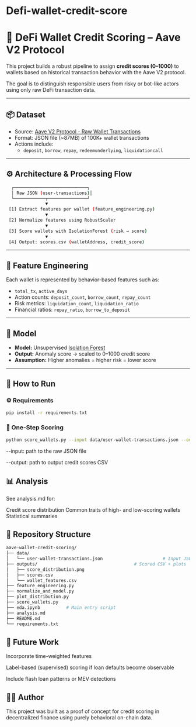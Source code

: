 # Defi-wallet-credit-score

# 🏦 DeFi Wallet Credit Scoring – Aave V2 Protocol

This project builds a robust pipeline to assign **credit scores (0–1000)** to wallets based on historical transaction behavior with the Aave V2 protocol.

The goal is to distinguish responsible users from risky or bot-like actors using only raw DeFi transaction data.

---

## 📦 Dataset

- Source: [Aave V2 Protocol - Raw Wallet Transactions](https://drive.google.com/file/d/1ISFbAXxadMrt7Zl96rmzzZmEKZnyW7FS/view?usp=sharing)
- Format: JSON file (~87MB) of 100K+ wallet transactions
- Actions include:
  - `deposit`, `borrow`, `repay`, `redeemunderlying`, `liquidationcall`

---

## ⚙️ Architecture & Processing Flow
```bash
  ┌────────────────────────────┐
  │ Raw JSON (user-transactions)│
  └────────────┬───────────────┘
               ▼
 [1] Extract features per wallet (feature_engineering.py)
               ▼
 [2] Normalize features using RobustScaler
               ▼
 [3] Score wallets with IsolationForest (risk → score)
               ▼
 [4] Output: scores.csv (walletAddress, credit_score)
```

---

## 🧠 Feature Engineering

Each wallet is represented by behavior-based features such as:

- `total_tx`, `active_days`
- Action counts: `deposit_count`, `borrow_count`, `repay_count`
- Risk metrics: `liquidation_count`, `liquidation_ratio`
- Financial ratios: `repay_ratio`, `borrow_to_deposit`

---

## 🤖 Model

- **Model:** Unsupervised [Isolation Forest](https://scikit-learn.org/stable/modules/generated/sklearn.ensemble.IsolationForest.html)
- **Output:** Anomaly score → scaled to 0–1000 credit score
- **Assumption:** Higher anomalies = higher risk = lower score

---

## 🚀 How to Run

### ⚙️ Requirements

```bash
pip install -r requirements.txt
```

### 🏁 One-Step Scoring
```bash
python score_wallets.py --input data/user-wallet-transactions.json --output outputs/scores.csv
```

  --input: path to the raw JSON file

  --output: path to output credit scores CSV

## 📊 Analysis
See analysis.md for:

  Credit score distribution
  Common traits of high- and low-scoring wallets
  Statistical summaries

## 📁 Repository Structure
```bash
aave-wallet-credit-scoring/
├── data/  
│   └── user-wallet-transactions.json                       # Input JSON
├── outputs/                                     # Scored CSV + plots
│   ├── score_distribution.png
│   ├── scores.csv
│   └── wallet_features.csv                  
├── feature_engineering.py
├── normalize_and_model.py
├── plot_distribution.py
├── score_wallets.py    
├── eda.ipynb          # Main entry script
├── analysis.md
├── README.md
└── requirements.txt
```
## 📌 Future Work
Incorporate time-weighted features

Label-based (supervised) scoring if loan defaults become observable

Include flash loan patterns or MEV detections

## 🧑‍💻 Author
This project was built as a proof of concept for credit scoring in decentralized finance using purely behavioral on-chain data.
